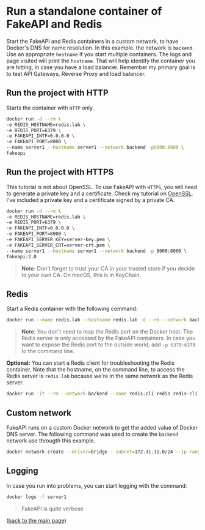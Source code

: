 <a name="readme-top"></a>

# Run a standalone container of FakeAPI and Redis
Start the FakeAPI and Redis containers in a custom network, to have Docker's DNS for name resolution. In this example. the network is `backend`. Use an appropriate `hostname` if you start multiple containers. The logs and page visited will print the `hostname`. That will help identify the container you are hitting, in case you have a load balancer. Remember my primary goal is to test API Gateways, Reverse Proxy and load balancer.

## Run the project with HTTP
Starts the container with `HTTP` only.

```sh
docker run -d --rm \
-e REDIS_HOSTNAME=redis.lab \
-e REDIS_PORT=6379 \
-e FAKEAPI_INTF=0.0.0.0 \
-e FAKEAPI_PORT=8000 \
--name server1 --hostname server1 --network backend -p8000:8000 \
fakeapi
```

## Run the project with HTTPS
This tutorial is not about OpenSSL. To use FakeAPI with `HTTPS`, you will need to generate a private key and a certificate. Check my tutorial on [OpenSSL](https://github.com/ddella/OpenSSL). I've included a private key and a certificate signed by a private CA.

```sh
docker run -d --rm \
-e REDIS_HOSTNAME=redis.lab \
-e REDIS_PORT=6379 \
-e FAKEAPI_INTF=0.0.0.0 \
-e FAKEAPI_PORT=8000 \
-e FAKEAPI_SERVER_KEY=server-key.pem \
-e FAKEAPI_SERVER_CRT=server-crt.pem \
--name server1 --hostname server1 --network backend -p 8000:8000 \
fakeapi:2.0
```
>**Note**: Don't forget to trust your CA in your trusted store if you decide to your own CA. On macOS, this is in KeyChain.

## Redis
Start a Redis container with the following command:
```sh
docker run --name redis.lab --hostname redis.lab -d --rm --network backend redis
```
>**Note**: You don't need to map the Redis port on the Docker host. The Redis server is only accessed by the FakeAPI containers. In case you want to expose the Redis port to the outside world, add `-p 6379:6379` to the command line.

**Optional:** You can start a Redis client for troubleshooting the Redis container. Note that the hostname, on the command line, to access the Redis server is `redis.lab` because we're in the same network as the Redis server.
```sh
docker run -it --rm --network backend --name redis.cli redis redis-cli -h redis.lab
```

## Custom network
FakeAPI runs on a custom Docker network to get the added value of Docker DNS server. The following command was used to create the `backend` network use througth this example.

```sh
docker network create --driver=bridge --subnet=172.31.11.0/24 --ip-range=172.31.11.128/25 --gateway=172.31.11.1 backend
```
## Logging
In case you run into problems, you can start logging with the command:
```sh
docker logs -f server1
```

>FakeAPI is quite verbose

<p align="left">(<a href="README.md">back to the main page</a>)</p>
